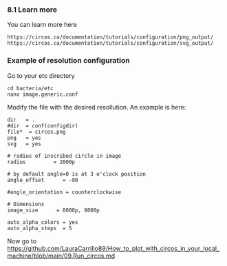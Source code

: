 ### 8.1 Learn more
You can learn more here

```
https://circos.ca/documentation/tutorials/configuration/png_output/
https://circos.ca/documentation/tutorials/configuration/svg_output/
```

### Example of resolution configuration
Go to your etc directory

```
cd bacteria/etc
nano image.generic.conf
```

Modify the file with the desired resollution. An example is here:

```
dir   = .
#dir  = conf(configdir)
file*  = circos.png 
png   = yes
svg   = yes

# radius of inscribed circle in image
radius         = 2000p

# by default angle=0 is at 3 o'clock position
angle_offset      = -90

#angle_orientation = counterclockwise

# Dimensions
image_size      = 8000p, 8000p

auto_alpha_colors = yes
auto_alpha_steps  = 5
```

Now go to https://github.com/LauraCarrillo89/How_to_plot_with_circos_in_your_local_machine/blob/main/09.Run_circos.md
